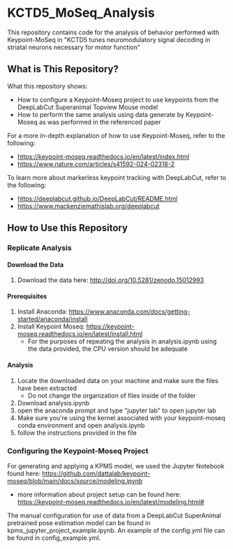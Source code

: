 # KCTD5_MoSeq_Analysis
This repository contains code for the analysis of behavior performed with Keypoint-MoSeq in "KCTD5 tunes neuromodulatory signal decoding in striatal neurons necessary for motor function" 

## What is This Repository?
What this repository shows:
- How to configure a Keypoint-Moseq project to use keypoints from the DeepLabCut Superanimal Topview Mouse model
- How to perform the same analysis using data generate by Keypoint-Moseq as was performed in the referenced paper

For a more in-depth explanation of how to use Keypoint-Moseq, refer to the following:
- https://keypoint-moseq.readthedocs.io/en/latest/index.html
- https://www.nature.com/articles/s41592-024-02318-2

To learn more about markerless keypoint tracking with DeepLabCut, refer to the following: 
- https://deeplabcut.github.io/DeepLabCut/README.html
- https://www.mackenziemathislab.org/deeplabcut

## How to Use this Repository
### Replicate Analysis
#### Download the Data
1. Download the data here: http://doi.org/10.5281/zenodo.15012993
#### Prerequisites
1. Install Anaconda: https://www.anaconda.com/docs/getting-started/anaconda/install
2. Install Keypoint Moseq: https://keypoint-moseq.readthedocs.io/en/latest/install.html
   - For the purposes of repeating the analysis in analysis.ipynb using the data provided, the CPU version should be adequate
#### Analysis
1. Locate the downloaded data on your machine and make sure the files have been extracted
   - Do not change the organization of files inside of the folder
2. Download analysis.ipynb
3. open the anaconda prompt and type "jupyter lab" to open jupyter lab
4. Make sure you're using the kernel associated with your keypoint-moseq conda environment and open analysis.ipynb
5. follow the instructions provided in the file 

### Configuring the Keypoint-Moseq Project
For generating and applying a KPMS model, we used the Jupyter Notebook found here: https://github.com/dattalab/keypoint-moseq/blob/main/docs/source/modeling.ipynb
- more information about project setup can be found here: https://keypoint-moseq.readthedocs.io/en/latest/modeling.html#

The manual configuration for use of data from a DeepLabCut SuperAnimal pretrained pose estimation model can be found in kpms_jupyter_project_example.ipynb. An example of the config.yml file can be found in config_example.yml. 
